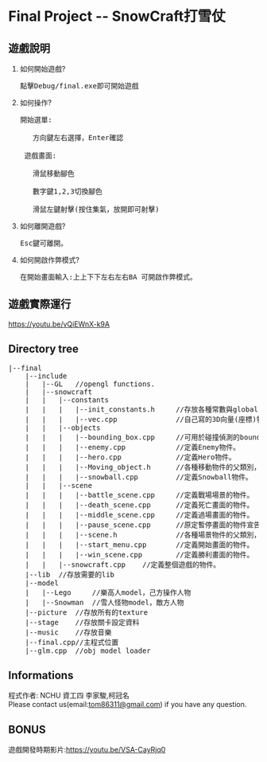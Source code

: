 # Final Project -- SnowCraft打雪仗
## 遊戲說明 
1. 如何開始遊戲?</br> 
    <pre>點擊Debug/final.exe即可開始遊戲</pre>
2. 如何操作? </br>
    <pre>開始選單:
    
      方向鍵左右選擇，Enter確認
      
    遊戲畫面:
    
      滑鼠移動腳色
      
      數字鍵1,2,3切換腳色
      
      滑鼠左鍵射擊(按住集氣，放開即可射擊)</pre> 
3. 如何離開遊戲? 
    <pre>Esc鍵可離開。</pre>
4. 如何開啟作弊模式? 
	  <pre>在開始畫面輸入:上上下下左右左右BA 可開啟作弊模式。</pre> 
## 遊戲實際運行
   https://youtu.be/vQiEWnX-k9A  
## Directory tree
<pre>
|--final
	|--include
	|	|--GL	//opengl functions.
	|	|--snowcraft
	|	|	|--constants
	|	|	|	|--init_constants.h		//存放各種常數與global variables，並include所有需要的headers，load model與建立Display list的function也在這裡。
	|	|	|	|--vec.cpp				//自己寫的3D向量(座標)物件，可進行向量的加、減、dot與cross運算。
	|	|	|--objects
	|	|	|	|--bounding_box.cpp		//可用於碰撞偵測的bounding_box，這程式沒用到。
	|	|	|	|--enemy.cpp			//定義Enemy物件。
	|	|	|	|--hero.cpp				//定義Hero物件。
	|	|	|	|--Moving_object.h		//各種移動物件的父類別，定義一個三維空間可移動的物件。
	|	|	|	|--snowball.cpp			//定義Snowball物件。
	|	|	|--scene
	|	|	|	|--battle_scene.cpp		//定義戰場場景的物件。
	|	|	|	|--death_scene.cpp		//定義死亡畫面的物件。
	|	|	|	|--middle_scene.cpp		//定義過場畫面的物件。
	|	|	|	|--pause_scene.cpp		//原定暫停畫面的物件宣告，並無實作。
	|	|	|	|--scene.h				//各種場景物件的父類別，其中包含了滑鼠位置to3D座標的function，以及讀取texture的function。
	|	|	|	|--start_menu.cpp		//定義開始畫面的物件。
	|	|	|	|--win_scene.cpp		//定義勝利畫面的物件。
	|	|	|--snowcraft.cpp	//定義整個遊戲的物件。
	|--lib	//存放需要的lib
	|--model
	|   |--Lego		//樂高人model，己方操作人物
	|   |--Snowman	//雪人怪物model，敵方人物
	|--picture	//存放所有的texture
	|--stage	//存放關卡設定資料
	|--music	//存放音樂
	|--final.cpp//主程式位置
	|--glm.cpp	//obj model loader
</pre> 
## Informations
程式作者: NCHU 資工四 李家駿,柯冠名 </br>
Please contact us(email:tom86311@gmail.com) if you have any question. </br>
## BONUS
遊戲開發時期影片:https://youtu.be/VSA-CayRjq0
